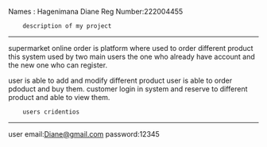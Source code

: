 Names : Hagenimana Diane
Reg Number:222004455

 		description of my project 

************************************************************


supermarket online order is platform where used to order different product 
this system used by two main users the one who already have account and the new one who can register.

user is able to add and modify different product
user is able to order pdoduct and buy them.
customer login in system and reserve to different product 
and able to view them.

  		users cridentios 

************************************************
user
email:Diane@gmail.com     password:12345

